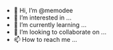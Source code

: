 - 👋 Hi, I’m @memodee
- 👀 I’m interested in ...
- 🌱 I’m currently learning ...
- 💞️ I’m looking to collaborate on ...
- 📫 How to reach me ...

<!---
memodee/memodee is a ✨ special ✨ repository because its `README.md` (this file) appears on your GitHub profile.
You can click the Preview link to take a look at your changes.
--->

